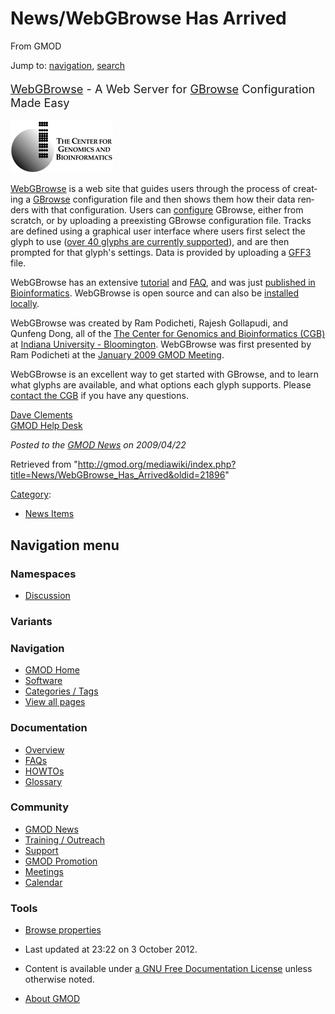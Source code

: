 <div id="mw-page-base" class="noprint">

</div>

<div id="mw-head-base" class="noprint">

</div>

<div id="content" class="mw-body" role="main">

<span id="top"></span>

<div id="mw-js-message" style="display:none;">

</div>



# <span dir="auto">News/WebGBrowse Has Arrived</span>

<div id="bodyContent">

<div id="siteSub">

From GMOD

</div>

<div id="contentSub">

</div>

<div id="jump-to-nav" class="mw-jump">

Jump to: [navigation](#mw-navigation), [search](#p-search)

</div>

<div id="mw-content-text" class="mw-content-ltr" lang="en" dir="ltr">

<div class="quotebox" style="font-size: 130%">

<a href="http://webgbrowse.cgb.indiana.edu/" class="external text"
rel="nofollow">WebGBrowse</a> - A Web Server for
[GBrowse](../GBrowse.1 "GBrowse") Configuration Made Easy

</div>

<div class="center">

<div class="floatnone">

<a href="http://webgbrowse.cgb.indiana.edu/" rel="nofollow"
title="WebGBrowse at the Center for Genomics and Bioinformatics"><img
src="../../mediawiki/images/4/41/Cgb_logo.png" width="164" height="83"
alt="WebGBrowse at the Center for Genomics and Bioinformatics" /></a>

</div>

</div>

<a href="http://webgbrowse.cgb.indiana.edu/" class="external text"
rel="nofollow">WebGBrowse</a> is a web site that guides users through
the process of creating a [GBrowse](../GBrowse.1 "GBrowse")
configuration file and then shows them how their data renders with that
configuration. Users can
<a href="../GBrowse_Configuration_HOWTO" class="mw-redirect"
title="GBrowse Configuration HOWTO">configure</a> GBrowse, either from
scratch, or by uploading a preexisting GBrowse configuration file.
Tracks are defined using a graphical user interface where users first
select the glyph to use
(<a href="http://webgbrowse.cgb.indiana.edu/webgbrowse/glyphdoc.html"
class="external text" rel="nofollow">over 40 glyphs are currently
supported</a>), and are then prompted for that glyph's settings. Data is
provided by uploading a [GFF3](../GFF3 "GFF3") file.

WebGBrowse has an extensive
<a href="http://webgbrowse.cgb.indiana.edu/webgbrowse/tutorial.html"
class="external text" rel="nofollow">tutorial</a> and
<a href="http://webgbrowse.cgb.indiana.edu/webgbrowse/faq.html"
class="external text" rel="nofollow">FAQ</a>, and was just <a
href="http://bioinformatics.oxfordjournals.org/cgi/content/abstract/btp239v1?papetoc"
class="external text" rel="nofollow">published in Bioinformatics</a>.
WebGBrowse is open source and can also be
<a href="http://webgbrowse.cgb.indiana.edu/webgbrowse/software.html"
class="external text" rel="nofollow">installed locally</a>.

WebGBrowse was created by Ram Podicheti, Rajesh Gollapudi, and Qunfeng
Dong, all of the <a href="http://cgb.indiana.edu/" class="external text"
rel="nofollow">The Center for Genomics and Bioinformatics (CGB)</a> at
<a href="http://www.indaina.edu" class="external text"
rel="nofollow">Indiana University - Bloomington</a>. WebGBrowse was
first presented by Ram Podicheti at the [January 2009 GMOD
Meeting](../January_2009_GMOD_Meeting#WebGBrowse:_GBrowse_Configuration_Management "January 2009 GMOD Meeting").

WebGBrowse is an excellent way to get started with GBrowse, and to learn
what glyphs are available, and what options each glyph supports. Please
<a href="mailto:biohelp@cgb.indiana.edu" class="external text"
rel="nofollow">contact the CGB</a> if you have any questions.

[Dave Clements](../User:Clements "User:Clements")  
[GMOD Help Desk](../GMOD_Help_Desk "GMOD Help Desk")

  

<div class="newsfooter">

*Posted to the [GMOD News](../GMOD_News "GMOD News") on 2009/04/22*

</div>

</div>

<div class="printfooter">

Retrieved from
"<http://gmod.org/mediawiki/index.php?title=News/WebGBrowse_Has_Arrived&oldid=21896>"

</div>

<div id="catlinks" class="catlinks">

<div id="mw-normal-catlinks" class="mw-normal-catlinks">

[Category](../Special:Categories "Special:Categories"):

- [News Items](../Category:News_Items "Category:News Items")

</div>

</div>

<div class="visualClear">

</div>

</div>

</div>

<div id="mw-navigation">

## Navigation menu

<div id="mw-head">



<div id="left-navigation">

<div id="p-namespaces" class="vectorTabs" role="navigation"
aria-labelledby="p-namespaces-label">

### Namespaces


- <span id="ca-talk"><a
  href="http://gmod.org/mediawiki/index.php?title=Talk:News/WebGBrowse_Has_Arrived&amp;action=edit&amp;redlink=1"
  accesskey="t"
  title="Discussion about the content page [t]">Discussion</a></span>

</div>

<div id="p-variants" class="vectorMenu emptyPortlet" role="navigation"
aria-labelledby="p-variants-label">

### 

### Variants[](#)

<div class="menu">

</div>

</div>

</div>





</div>

</div>

</div>

<div id="mw-panel">

<div id="p-logo" role="banner">

<a href="../Main_Page"
style="background-image: url(../../images/GMOD-cogs.png);"
title="Visit the main page"></a>

</div>

<div id="p-Navigation" class="portal" role="navigation"
aria-labelledby="p-Navigation-label">

### Navigation

<div class="body">

- <span id="n-GMOD-Home">[GMOD Home](../Main_Page)</span>
- <span id="n-Software">[Software](../GMOD_Components)</span>
- <span id="n-Categories-.2F-Tags">[Categories /
  Tags](../Categories)</span>
- <span id="n-View-all-pages">[View all
  pages](../Special:AllPages)</span>

</div>

</div>

<div id="p-Documentation" class="portal" role="navigation"
aria-labelledby="p-Documentation-label">

### Documentation

<div class="body">

- <span id="n-Overview">[Overview](../Overview)</span>
- <span id="n-FAQs">[FAQs](../Category:FAQ)</span>
- <span id="n-HOWTOs">[HOWTOs](../Category:HOWTO)</span>
- <span id="n-Glossary">[Glossary](../Glossary)</span>

</div>

</div>

<div id="p-Community" class="portal" role="navigation"
aria-labelledby="p-Community-label">

### Community

<div class="body">

- <span id="n-GMOD-News">[GMOD News](../GMOD_News)</span>
- <span id="n-Training-.2F-Outreach">[Training /
  Outreach](../Training_and_Outreach)</span>
- <span id="n-Support">[Support](../Support)</span>
- <span id="n-GMOD-Promotion">[GMOD Promotion](../GMOD_Promotion)</span>
- <span id="n-Meetings">[Meetings](../Meetings)</span>
- <span id="n-Calendar">[Calendar](../Calendar)</span>

</div>

</div>

<div id="p-tb" class="portal" role="navigation"
aria-labelledby="p-tb-label">

### Tools

<div class="body">


- <span id="t-smwbrowselink"><a href="../Special%3ABrowse/News-2FWebGBrowse_Has_Arrived"
  rel="smw-browse">Browse properties</a></span>


</div>

</div>

</div>

</div>

<div id="footer" role="contentinfo">

- <span id="footer-info-lastmod">Last updated at 23:22 on 3 October
  2012.</span>
<!-- - <span id="footer-info-viewcount">5,756 page views.</span> -->
- <span id="footer-info-copyright">Content is available under
  <a href="http://www.gnu.org/licenses/fdl-1.3.html" class="external"
  rel="nofollow">a GNU Free Documentation License</a> unless otherwise
  noted.</span>

<!-- -->

- <span id="footer-places-about">[About
  GMOD](../GMOD:About "GMOD:About")</span>

<!-- -->






</div>
